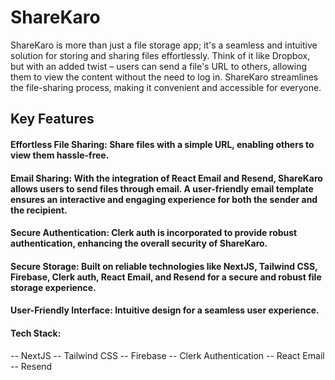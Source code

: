 # ShareKaro
ShareKaro is more than just a file storage app; it's a seamless and intuitive solution for storing and sharing files effortlessly. Think of it like Dropbox, but with an added twist – users can send a file's URL to others, allowing them to view the content without the need to log in. ShareKaro streamlines the file-sharing process, making it convenient and accessible for everyone.

## Key Features
#### Effortless File Sharing: Share files with a simple URL, enabling others to view them hassle-free.
#### Email Sharing: With the integration of React Email and Resend, ShareKaro allows users to send files through email. A user-friendly email template ensures an interactive and engaging experience for both the sender and the recipient.
#### Secure Authentication: Clerk auth is incorporated to provide robust authentication, enhancing the overall security of ShareKaro.
#### Secure Storage: Built on reliable technologies like NextJS, Tailwind CSS, Firebase, Clerk auth, React Email, and Resend for a secure and robust file storage experience.
#### User-Friendly Interface: Intuitive design for a seamless user experience.
#### Tech Stack:
-- NextJS
-- Tailwind CSS
-- Firebase
-- Clerk Authentication
-- React Email
-- Resend
